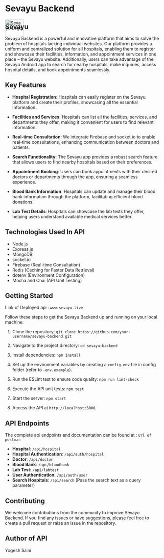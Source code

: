 # Sevayu Backend
<img src="https://github.com/Sevayu01/Sevayu_backend/assets/97088265/349dc8a1-4a0b-411c-b21e-489c99560bf6" alt="Sevayu Logo" width="60" height="60" style = "position: absolute;">

## Sevayu
Sevayu Backend is a powerful and innovative platform that aims to solve the problem of hospitals lacking individual websites. Our platform provides a uniform and centralized solution for all hospitals, enabling them to register and showcase their facilities, information, and appointment services in one place – the Sevayu website. Additionally, users can take advantage of the Sevayu Android app to search for nearby hospitals, make inquiries, access hospital details, and book appointments seamlessly.
## Key Features

- **Hospital Registration**: Hospitals can easily register on the Sevayu platform and create their profiles, showcasing all the essential information.

- **Facilities and Services**: Hospitals can list all the facilities, services, and departments they offer, making it convenient for users to find relevant information.

- **Real-time Consultation**: We integrate Firebase and socket.io to enable real-time consultations, enhancing communication between doctors and patients.

- **Search Functionality**: The Sevayu app provides a robust search feature that allows users to find nearby hospitals based on their preferences.

- **Appointment Booking**: Users can book appointments with their desired doctors or departments through the app, ensuring a seamless experience.

- **Blood Bank Information**: Hospitals can update and manage their blood bank information through the platform, facilitating efficient blood donations.

- **Lab Test Details**: Hospitals can showcase the lab tests they offer, helping users understand available medical services better.

## Technologies Used In API

- Node.js
- Express.js
- MongoDB
- socket.io
- Firebase (Real-time Consultation)
- Redis (Caching for Faster Data Retrieval)
- dotenv (Environment Configuration)
- Mocha and Chai (API Unit Testing)

## Getting Started
Link of Deployed api : `www.sevayu.live`

Follow these steps to get the Sevayu Backend up and running on your local machine:

1. Clone the repository: `git clone https://github.com/your-username/sevayu-backend.git`

2. Navigate to the project directory: `cd sevayu-backend`

3. Install dependencies: `npm install`

4. Set up the environment variables by creating a `config.env` file in config folder (refer to `.env.example`).

5. Run the ESLint test to ensure code quality: `npm run lint-check`

6. Execute the API unit tests: `npm test`

7. Start the server: `npm start`

8. Access the API at `http://localhost:5000`.

## API Endpoints
The complete api endpoints and documentation can be found at : `Url of postman`
- **Hospital**: `/api/hospital`
- **Hospital Authentication**: `/api/auth/hospital`
- **Doctor**: `/api/doctor`
- **Blood Bank**: `/api/bloodbank`
- **Lab Test**: `/api/labtest`
- **User Authentication**: `/api/auth/user`
- **Search Hospitals**: `/api/search` (Pass the search text as a query parameter)

## Contributing

We welcome contributions from the community to improve Sevayu Backend. If you find any issues or have suggestions, please feel free to create a pull request or raise an issue in the repository.

## Author of API
Yogesh Saini

